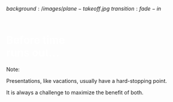 $background:/images/plane-takeoff.jpg$
$transition:fade-in$


<h1 style="text-align: left; padding-top: 20px; color: white;">Before time <br/> runs out...</h1>

Note:

Presentations, like vacations, usually have a hard-stopping point. 

It is always a challenge to maximize the benefit of both.
